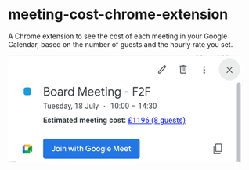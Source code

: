 # meeting-cost-chrome-extension
A Chrome extension to see the cost of each meeting in your Google Calendar, based on the number of guests and the hourly rate you set.

![Screen Shot 2022-03-09 at 2 13 39 pm](https://raw.githubusercontent.com/welovechatter/meeting-cost-chrome-extension-uk/main/images/screenshot.png)
